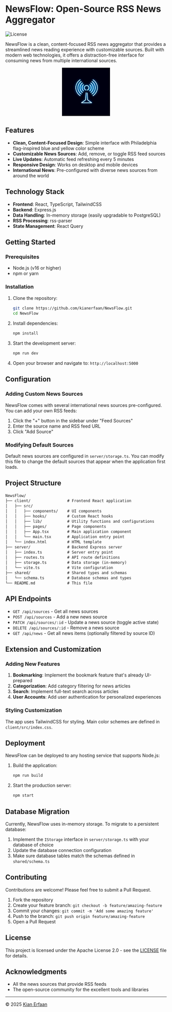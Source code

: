 # NewsFlow: Open-Source RSS News Aggregator

![License](https://img.shields.io/badge/license-Apache%202.0-blue)

NewsFlow is a clean, content-focused RSS news aggregator that provides a streamlined news reading experience with customizable sources. Built with modern web technologies, it offers a distraction-free interface for consuming news from multiple international sources.

<p align="center">
  <img src="generated-icon.png" alt="NewsFlow Logo" width="150">
</p>

## Features

- **Clean, Content-Focused Design**: Simple interface with Philadelphia flag-inspired blue and yellow color scheme
- **Customizable News Sources**: Add, remove, or toggle RSS feed sources
- **Live Updates**: Automatic feed refreshing every 5 minutes
- **Responsive Design**: Works on desktop and mobile devices
- **International News**: Pre-configured with diverse news sources from around the world

## Technology Stack

- **Frontend**: React, TypeScript, TailwindCSS
- **Backend**: Express.js
- **Data Handling**: In-memory storage (easily upgradable to PostgreSQL)
- **RSS Processing**: rss-parser
- **State Management**: React Query

## Getting Started

### Prerequisites

- Node.js (v16 or higher)
- npm or yarn

### Installation

1. Clone the repository:
   ```bash
   git clone https://github.com/kianerfaan/NewsFlow.git
   cd NewsFlow
   ```

2. Install dependencies:
   ```bash
   npm install
   ```

3. Start the development server:
   ```bash
   npm run dev
   ```

4. Open your browser and navigate to: `http://localhost:5000`

## Configuration

### Adding Custom News Sources

NewsFlow comes with several international news sources pre-configured. You can add your own RSS feeds:

1. Click the "+" button in the sidebar under "Feed Sources"
2. Enter the source name and RSS feed URL
3. Click "Add Source"

### Modifying Default Sources

Default news sources are configured in `server/storage.ts`. You can modify this file to change the default sources that appear when the application first loads.

## Project Structure

```
NewsFlow/
├── client/                # Frontend React application
│   ├── src/
│   │   ├── components/    # UI components
│   │   ├── hooks/         # Custom React hooks
│   │   ├── lib/           # Utility functions and configurations
│   │   ├── pages/         # Page components
│   │   ├── App.tsx        # Main application component
│   │   └── main.tsx       # Application entry point
│   └── index.html         # HTML template
├── server/                # Backend Express server
│   ├── index.ts           # Server entry point
│   ├── routes.ts          # API route definitions
│   ├── storage.ts         # Data storage (in-memory)
│   └── vite.ts            # Vite configuration
├── shared/                # Shared types and schemas
│   └── schema.ts          # Database schemas and types
└── README.md              # This file
```

## API Endpoints

- `GET /api/sources` - Get all news sources
- `POST /api/sources` - Add a new news source
- `PATCH /api/sources/:id` - Update a news source (toggle active state)
- `DELETE /api/sources/:id` - Remove a news source
- `GET /api/news` - Get all news items (optionally filtered by source ID)

## Extension and Customization

### Adding New Features

1. **Bookmarking**: Implement the bookmark feature that's already UI-prepared
2. **Categorization**: Add category filtering for news articles
3. **Search**: Implement full-text search across articles
4. **User Accounts**: Add user authentication for personalized experiences

### Styling Customization

The app uses TailwindCSS for styling. Main color schemes are defined in `client/src/index.css`.

## Deployment

NewsFlow can be deployed to any hosting service that supports Node.js:

1. Build the application:
   ```bash
   npm run build
   ```

2. Start the production server:
   ```bash
   npm start
   ```

## Database Migration

Currently, NewsFlow uses in-memory storage. To migrate to a persistent database:

1. Implement the `IStorage` interface in `server/storage.ts` with your database of choice
2. Update the database connection configuration
3. Make sure database tables match the schemas defined in `shared/schema.ts`

## Contributing

Contributions are welcome! Please feel free to submit a Pull Request.

1. Fork the repository
2. Create your feature branch: `git checkout -b feature/amazing-feature`
3. Commit your changes: `git commit -m 'Add some amazing feature'`
4. Push to the branch: `git push origin feature/amazing-feature`
5. Open a Pull Request

## License

This project is licensed under the Apache License 2.0 - see the [LICENSE](LICENSE) file for details.

## Acknowledgments

- All the news sources that provide RSS feeds
- The open-source community for the excellent tools and libraries

---

© 2025 [Kian Erfaan](https://x.com/KianErfaan)